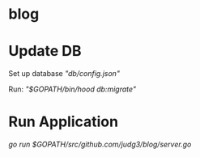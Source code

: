 blog
====

Update DB
===========
Set up database *"db/config.json"*

Run: *"$GOPATH/bin/hood db:migrate"*

Run Application
===============

*go run $GOPATH/src/github.com/judg3/blog/server.go*
